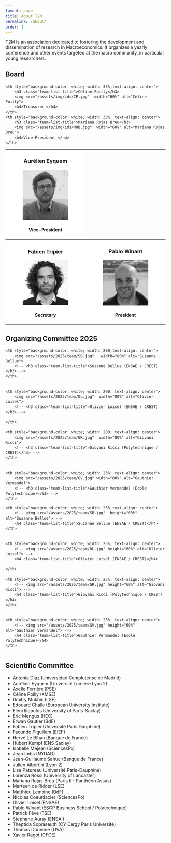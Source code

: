 ```yaml
---
layout: page
title: About T2M
permalink: /about/
order: 1
---
```


T2M is an association dedicated to fostering the development and dissemination of research in Macroeconomics. It organizes a yearly conference and other events targeted at the macro community, in particular young researchers.

## Board

<table style="width:100%" >
  <tr>
	<th style="background-color: white; width: 33%; text-align: center">
		<h3 class="team-list-title">Aurélien Eyquem</h3>
		<img src="/assets/img/ids/AE.jpg" width="60%" alt="Aurélien Eyquem">
		<h4>Vice-President </h4>		
	</th>

	<th style="background-color: white; width: 33%;text-align: center">
		<h3 class="team-list-title">Céline Poilly</h3>
		<img src="/assets/img/ids/CP.jpg"  width="60%" alt="Céline Poilly">
		<h4>Treasurer </h4>		
	</th>
	<th style="background-color: white; width: 33%; text-align: center">
		<h3 class="team-list-title">Mariana Rojas Breu</h3>
		<img src="/assets/img/ids/MRB.jpg"  width="60%" alt="Mariana Rojas Breu">
		<h4>Vice-President </h4>
	</th>
  </tr>
  <tr>
	<th style="background-color: white; width: 33%; text-align: center">
		<h3 class="team-list-title">Fabien Tripier </h3>
		<img src="/assets/img/ids/FT.jpg" width="60%" alt="Fabien Tripier">
		<h4>Secretary </h4>		
	</th>
	<th style="background-color: white;  width: 33%; text-align: center">
		<h3 class="team-list-title">Pablo Winant </h3>
		<img src="/assets/img/ids/PW.jpg"  width="60%" alt="Pablo Winant">
		<h4>President </h4>		
	</th>
  </tr>
</table>

## Organizing Committee 2025


<table style="width:100%" >
  <tr>

	<th style="background-color: white; width: 200;text-align: center">
		<img src="/assets/2025/team/SB.jpg"   width="80%" alt="Suzanne Bellue">
		<!-- <h3 class="team-list-title">Suzanne Bellue (ENSAE / CREST)</h3> -->
	</th>


	<th style="background-color: white; width: 200; text-align: center">
		<img src="/assets/2025/team/OL.jpg"  width="80%" alt="Olivier Loisel">
		<!-- <h3 class="team-list-title">Olivier Loisel (ENSAE / CREST)</h3> -->
	
	</th>

	<th style="background-color: white; width: 200; text-align: center">
		<img src="/assets/2025/team/GR.jpg"  width="80%" alt="Giovani Ricci">
		<!-- <h3 class="team-list-title">Giovani Ricci (Polytechnique / CREST)</h3> -->
	</th>


	<th style="background-color: white; width: 25%; text-align: center">
		<img src="/assets/2025/team/GV.jpg" width="80%" alt="Gauthier Vermandel">
		<!-- <h3 class="team-list-title">Gauthier Vermandel (École Polytechnique)</h3> -->
	</th>

	
  </tr>

<tr>

	<th style="background-color: white; width: 25%;text-align: center">
		<!-- <img src="/assets/2025/team/SB.jpg"  height="60%" alt="Suzanne Bellue"> -->
		<h4 class="team-list-title">Suzanne Bellue (ENSAE / CREST)</h4>
	</th>


	<th style="background-color: white; width: 25%; text-align: center">
		<!-- <img src="/assets/2025/team/OL.jpg" height="60%" alt="Olivier Loisel"> -->
		<h4 class="team-list-title">Olivier Loisel (ENSAE / CREST)</h4>
	
	</th>

	<th style="background-color: white; width: 25%; text-align: center">
		<!-- <img src="/assets/2025/team/GR.jpg" height="60%" alt="Giovani Ricci"> -->
		<h4 class="team-list-title">Giovani Ricci (Polytechnique / CREST)</h4>
	</th>


	<th style="background-color: white; width: 25%; text-align: center">
		<!-- <img src="/assets/2025/team/GV.jpg" height="60%" alt="Gauthier Vermandel"> -->
		<h4 class="team-list-title">Gauthier Vermandel (École Polytechnique)</h4>
	</th>

	
  </tr>


</table>


## Scientific Committee

- Antonia Diaz (Universidad Complutense de Madrid) 
- Aurélien Eyquem (Université Lumière Lyon 2)
- Axelle Ferrière (PSE)
- Céline Poilly (AMSE)
- Dmitry Mukhin (LSE)
- Edouard Challe (European University Institute)
- Eleni Iliopulos (University of Paris-Saclay)
- Eric Mengus (HEC)
- Erwan Gautier (BdF)
- Fabien Tripier (Université Paris Dauphine)
- Facundo Piguillem (EIEF)
- Hervé Le Bihan (Banque de France)
- Hubert Kempf (ENS Saclay)
- Isabelle Méjean (SciencesPo)
- Jean Imbs (NYUAD)
- Jean-Guillaume Sahuc (Banque de France)
- Julien Albertini (Lyon 2)
- Lise Patureau (Université Paris-Dauphine)
- Lorenza Rossi (University of Lancaster)
- Mariana Rojas-Breu (Paris II - Panthéon Assas)
- Marteen de Ridder (LSE)
- Matthieu Lemoine (BdF)
- Nicolas Coeurdacier (SciencesPo)
- Olivier Loisel (ENSAE)
- Pablo Winant (ESCP Business School / Polytechnique)
- Patrick Fève (TSE)
- Stephane Auray (ENSAI)
- Theptida Sopraseuth (CY Cergy Paris Université)
- Thomas Douenne (UVA)
- Xavier Ragot (OFCE)

<!-- 
## Sponsors
<img src="{% link /assets/img/logos/cfm.jpg %}" height=100 > <img src="{% link /assets/img/logos/kcl.png %}" height=100 > 
<img src="{% link /assets/img/logos/escp.png %}" height=100 >
<img src="{% link /assets/img/logos/cepremap.svg %}" height=100 > -->
